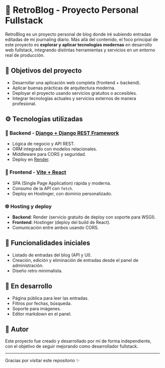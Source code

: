 # 📝 RetroBlog - Proyecto Personal Fullstack

RetroBlog es un proyecto personal de blog donde iré subiendo entradas editadas de mi journaling diario. Más allá del contenido, el foco principal de este proyecto es **explorar y aplicar tecnologías modernas** en desarrollo web fullstack, integrando distintas herramientas y servicios en un entorno real de producción.

## 🎯 Objetivos del proyecto

- Desarrollar una aplicación web completa (frontend + backend).
- Aplicar buenas prácticas de arquitectura moderna.
- Deployar el proyecto usando servicios gratuitos o accesibles.
- Integrar tecnologías actuales y servicios externos de manera profesional.

## ⚙️ Tecnologías utilizadas

### 🧠 Backend - [Django + Django REST Framework](https://www.djangoproject.com/)
- Lógica de negocio y API REST.
- ORM integrado con modelos relacionales.
- Middleware para CORS y seguridad.
- Deploy en [Render](https://render.com/).

### 🎨 Frontend - [Vite + React](https://vitejs.dev/)
- SPA (Single Page Application) rápida y moderna.
- Consumo de la API con `fetch`.
- Deploy en Hostinger, con dominio personalizado.

### 🌐 Hosting y deploy
- **Backend**: Render (servicio gratuito de deploy con soporte para WSGI).
- **Frontend**: Hostinger (deploy del build de React).
- Comunicación entre ambos usando CORS.

## 📌 Funcionalidades iniciales

- Listado de entradas del blog (API y UI).
- Creación, edición y eliminación de entradas desde el panel de administración.
- Diseño retro minimalista.

## 🚧 En desarrollo

- Página pública para leer las entradas.
- Filtros por fechas, búsqueda.
- Soporte para imágenes.
- Editor markdown en el panel.

## 👤 Autor

Este proyecto fue creado y desarrollado por mí de forma independiente, con el objetivo de seguir mejorando como desarrollador fullstack.

---

Gracias por visitar este repositorio ✨  
